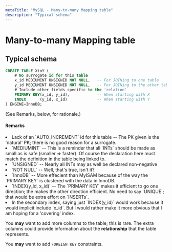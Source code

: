 ```yaml
---
metaTitle: "MySQL - Many-to-many Mapping table"
description: "Typical schema"
---
```


# Many-to-many Mapping table



## Typical schema


```sql
CREATE TABLE XtoY (
    # No surrogate id for this table
    x_id MEDIUMINT UNSIGNED NOT NULL,   -- For JOINing to one table
    y_id MEDIUMINT UNSIGNED NOT NULL,   -- For JOINing to the other table
    # Include other fields specific to the 'relation'
    PRIMARY KEY(x_id, y_id),            -- When starting with X
    INDEX      (y_id, x_id)             -- When starting with Y
) ENGINE=InnoDB;

```

(See Remarks, below, for rationale.)



#### Remarks


<li>Lack of an `AUTO_INCREMENT` id for this table -- The PK given is the
'natural' PK; there is no good reason for a surrogate.</li>
<li>`MEDIUMINT` --
This is a reminder that all `INTs` should be made as small as is safe
(smaller ⇒ faster). Of course the declaration here must match the
definition in the table being linked to.</li>
<li>`UNSIGNED` -- Nearly all
INTs may as well be declared non-negative</li>
<li>`NOT NULL` -- Well, that's
true, isn't it?</li>
<li>`InnoDB` -- More effecient than MyISAM because of the
way the `PRIMARY KEY` is clustered with the data in InnoDB.</li>
<li>`INDEX(y_id, x_id)` -- The `PRIMARY KEY` makes it efficient to go one
direction; the makes the other direction efficient. No need to say
`UNIQUE`; that would be extra effort on `INSERTs`.</li>
<li>In the secondary
index, saying just `INDEX(y_id)` would work because it would implicit
include `x_id`. But I would rather make it more obvious that I am
hoping for a 'covering' index.</li>

You **may** want to add more columns to the table; this is rare.  The extra columns could provide information about the **relationship** that the table represents.

You **may** want to add `FOREIGN KEY` constraints.

